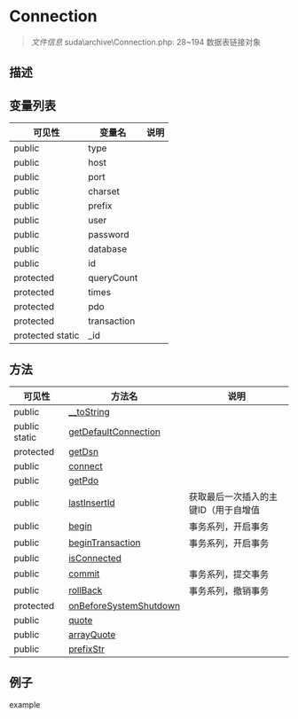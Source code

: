 #  Connection 

> *文件信息* suda\archive\Connection.php: 28~194
数据表链接对象
## 描述




## 变量列表
| 可见性 |  变量名   | 说明 |
|--------|----|------|
| public    | type | | 
| public    | host | | 
| public    | port | | 
| public    | charset | | 
| public    | prefix | | 
| public    | user | | 
| public    | password | | 
| public    | database | | 
| public    | id | | 
| protected    | queryCount | | 
| protected    | times | | 
| protected    | pdo | | 
| protected    | transaction | | 
| protected  static  | _id | | 

## 方法

| 可见性 | 方法名 | 说明 |
|--------|-------|------|
|  public  |[__toString](Connection/__toString.md) |  |
|  public  static|[getDefaultConnection](Connection/getDefaultConnection.md) |  |
|  protected  |[getDsn](Connection/getDsn.md) |  |
|  public  |[connect](Connection/connect.md) |  |
|  public  |[getPdo](Connection/getPdo.md) |  |
|  public  |[lastInsertId](Connection/lastInsertId.md) | 获取最后一次插入的主键ID（用于自增值 |
|  public  |[begin](Connection/begin.md) | 事务系列，开启事务 |
|  public  |[beginTransaction](Connection/beginTransaction.md) | 事务系列，开启事务 |
|  public  |[isConnected](Connection/isConnected.md) |  |
|  public  |[commit](Connection/commit.md) | 事务系列，提交事务 |
|  public  |[rollBack](Connection/rollBack.md) | 事务系列，撤销事务 |
|  protected  |[onBeforeSystemShutdown](Connection/onBeforeSystemShutdown.md) |  |
|  public  |[quote](Connection/quote.md) |  |
|  public  |[arrayQuote](Connection/arrayQuote.md) |  |
|  public  |[prefixStr](Connection/prefixStr.md) |  |
 

## 例子

example